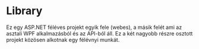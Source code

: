# Library

Ez egy ASP.NET féléves projekt egyik fele (webes), a másik felét ami az asztali WPF alkalmazásból és az API-ból áll.
Ez a két nagyobb részre osztott projekt közösen alkotnak egy félévnyi munkát.

